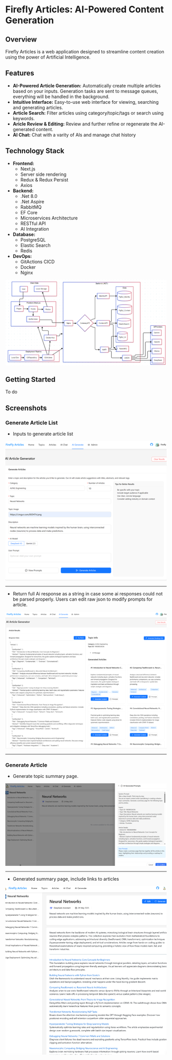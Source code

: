 # Firefly Articles: AI-Powered Content Generation

## Overview

Firefly Articles is a web application designed to streamline content creation using the power of Artificial Intelligence. 

## Features

* **AI-Powered Article Generation:** Automatically create multiple articles based on your inputs. Generation tasks are sent to message queues, everything will be handled in the background.
* **Intuitive Interface:** Easy-to-use web interface for viewing, searching and generating articles.
* **Article Search:** Filter articles using category/topic/tags or search using keywords.
* **Aricle Review & Editing:** Review and further refine or regenerate the AI-generated content.
* **AI Chat:** Chat with a varity of AIs and manage chat history


## Technology Stack
* **Frontend:** 
    - Next.js
    - Server side rendering
    - Redux & Redux Persist
    - Axios 
* **Backend:** 
    - .Net 8.0
    - .Net Aspire
    - RabbitMQ
    - EF Core
    - Microservices Architecture
    - RESTful API
    - AI Integration
* **Database:** 
    - PostgreSQL
    - Elastic Search
    - Redis
* **DevOps:** 
    - GitActions CICD
    - Docker
    - Nginx

![Architect.png](docs/images/Architect.png)



## Getting Started

To do


## Screenshots
### Generate Article List
- Inputs to generate article list

![GenerateArticleList_Begin.png](docs/images/GenerateArticleList_Begin.png)

---
- Return full Ai response as a string in case some ai responses could not be parsed properly. Users can edit raw json to modify prompts for article.

![GenerateArticleList.png](docs/images/GenerateArticleList.png)

---

### Generate Article
- Generate topic summary page.

![GenerateArticle_TopicSummary.png](docs/images/GenerateArticle_TopicSummary.png)

---
- Generated summary page, include links to articles 

![GenerateArticle_TopicSummary_Complete.png](docs/images/GenerateArticle_TopicSummary_Complete.png)
